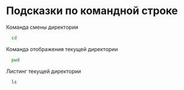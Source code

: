 # Подсказки по командной строке

Команда смены директории

``` sh
  cd
```

Команда отображения текущей директории
``` sh
  pwd
```

Листинг текущей директории
``` sh
  ls
```
